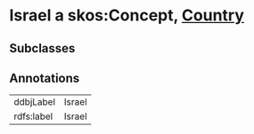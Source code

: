 # Israel a skos:Concept, [Country](/0.1/Country)

## Subclasses

## Annotations

|||
|-----|-----|
|ddbjLabel|Israel|
|rdfs:label|Israel|

